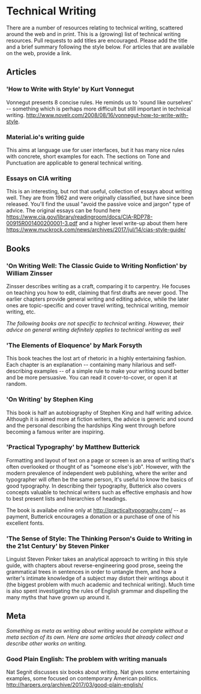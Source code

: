 # Technical Writing
There are a number of resources relating to technical writing, scattered around the web and in print. This is a (growing) list of technical writing resources. Pull requests to add titles are encouraged. Please add the title and a brief summary following the style below. For articles that are available on the web, provide a link.

## Articles

### 'How to Write with Style' by Kurt Vonnegut
Vonnegut presents 8 concise rules. He reminds us to 'sound like ourselves' -- something which is perhaps more difficult but still important in technical writing. http://www.novelr.com/2008/08/16/vonnegut-how-to-write-with-style.

### Material.io's writing guide
This aims at language use for user interfaces, but it has many nice rules with concrete, short examples for each. The sections on Tone and Punctuation are applicable to general technical writing.

### Essays on CIA writing
This is an interesting, but not that useful, collection of essays about writing well. They are from 1962 and were originally classified, but have since been released. You'll find the usual "avoid the passive voice and jargon" type of advice. The original essays can be found here https://www.cia.gov/library/readingroom/docs/CIA-RDP78-00915R001400200001-3.pdf and a higher level write-up about them here https://www.muckrock.com/news/archives/2017/jul/14/cias-style-guide/

## Books

### 'On Writing Well: The Classic Guide to Writing Nonfiction' by William Zinsser
Zinsser describes writing as a craft, comparing it to carpentry. He focuses on teaching you how to edit, claiming that first drafts are never good. The earlier chapters provide general writing and editing advice, while the later ones are topic-specific and cover travel writing, technical writing, memoir writing, etc. 

*The following books are not specific to technical writing. However, their advice on general writing definitely applies to technical writing as well*

### 'The Elements of Eloquence' by Mark Forsyth
This book teaches the lost art of rhetoric in a highly entertaining fashion. Each chapter is an explanation -- containing many hilarious and self-describing examples -- of a simple rule to make your writing sound better and be more persuasive. You can read it cover-to-cover, or open it at random. 

### 'On Writing' by Stephen King
This book is half an autobiography of Stephen King and half writing advice. Although it is aimed more at fiction writers, the advice is generic and sound and the personal describing the hardships King went through before becoming a famous writer are inspiring.

### 'Practical Typography' by Matthew Butterick
Formatting and layout of text on a page or screen is an area of writing that's often overlooked or thought of as "someone else's job". However, with the modern prevalence of independent web publishing, where the writer and typographer will often be the same person, it's useful to know the basics of good typography. In describing their typography, Butterick also covers concepts valuable to technical writers such as effective emphasis and how to best present lists and hierarchies of headings.

The book is availabe online only at http://practicaltypography.com/ -- as payment, Butterick encourages a donation or a purchase of one of his excellent fonts.

### 'The Sense of Style: The Thinking Person's Guide to Writing in the 21st Century' by Steven Pinker
Linguist Steven Pinker takes an analytical approach to writing in this style guide, with chapters about reverse-engineering good prose, seeing the grammatical trees in sentences in order to untangle them, and how a writer's intimate knowledge of a subject may distort their writings about it (the biggest problem with much academic and technical writing). Much time is also spent investigating the rules of English grammar and dispelling the many myths that have grown up around it.

## Meta
*Something as meta as writing about writing would be complete without a meta section of its own. Here are some articles that already collect and describe other works on writing.*

### Good Plain English: The problem with writing manuals 
Nat Segnit discusses six books about writing. Nat gives some entertaining examples, some focused on contemporary American politics. http://harpers.org/archive/2017/03/good-plain-english/



